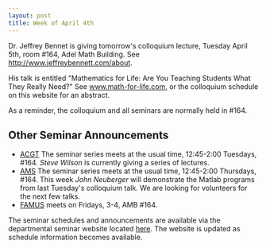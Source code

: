 ```yaml
---
layout: post
title: Week of April 4th
---
```


Dr. Jeffrey Bennet is giving tomorrow's colloquium lecture, Tuesday April 5th, room #164, Adel Math Building.
See http://www.jeffreybennett.com/about.

His talk is entitled "Mathematics for Life: Are You Teaching Students What They Really Need?"
See www.math-for-life.com, or the colloquium schedule on this website for an abstract.

As a reminder, the colloquium and all seminars are normally held in #164.

## Other Seminar Announcements ##

- [ACGT](acgtSpring2016) The seminar series meets at the usual time, 12:45-2:00 Tuesdays, #164.
	*Steve Wilson* is currently giving a series of lectures.
- [AMS](amsSpring2016) The seminar series meets at the usual time, 12:45-2:00 Thursdays, #164.
        This week *John Neuberger* will demonstrate the Matlab programs from last Tuesday's colloquium talk.
        We are looking for volunteers for the next few talks.
- [FAMUS](famusSpring2016) meets on Fridays, 3-4, AMB #164.  

The seminar schedules and announcements are available via the departmental seminar website located [here](http://naumathstat.github.io/seminars).
The website is updated as  schedule information becomes available.

